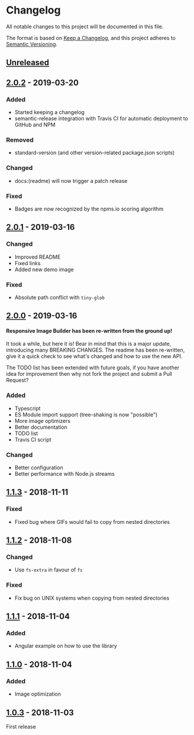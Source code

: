 # Changelog
All notable changes to this project will be documented in this file.

The format is based on [Keep a Changelog](https://keepachangelog.com/en/1.0.0/),
and this project adheres to [Semantic Versioning](https://semver.org/spec/v2.0.0.html).

## [Unreleased]

## [2.0.2] - 2019-03-20
### Added
- Started keeping a changelog
- semantic-release integration with Travis CI for automatic deployment to GitHub and NPM

### Removed
- standard-version (and other version-related package.json scripts)

### Changed
- docs:(readme) will now trigger a patch release

### Fixed
- Badges are now recognized by the npms.io scoring algorithm

## [2.0.1] - 2019-03-16
### Changed
- Improved README
- Fixed links
- Added new demo image

### Fixed
- Absolute path conflict with `tiny-glob`

## [2.0.0] - 2019-03-16

#### Responsive Image Builder has been re-written from the ground up!

It took a while, but here it is! Bear in mind that this is a major update, introducing many BREAKING CHANGES. The readme has been re-written, give it a quick check to see what's changed and how to use the new API.

The TODO list has been extended with future goals, if you have another idea for improvement then why not fork the project and submit a Pull Request?

### Added
- Typescript
- ES Module import support (tree-shaking is now "possible")
- More image optimizers
- Better documentation
- TODO list
- Travis CI script

### Changed
- Better configuration
- Better performance with Node.js streams

## [1.1.3] - 2018-11-11
### Fixed
- Fixed bug where GIFs would fail to copy from nested directories

## [1.1.2] - 2018-11-08
### Changed
- Use `fs-extra` in favour of `fs`

### Fixed
- Fix bug on UNIX systems when copying from nested directories

## [1.1.1] - 2018-11-04
### Added
- Angular example on how to use the library

## [1.1.0] - 2018-11-04
### Added
- Image optimization

## [1.0.3] - 2018-11-03
First release

[Unreleased]: https://github.com/marcuscemes/responsive-image-builder/compare/v2.0.2...HEAD
[2.0.2]: https://github.com/marcuscemes/responsive-image-builder/compare/v2.0.1...v2.0.2
[2.0.1]: https://github.com/marcuscemes/responsive-image-builder/compare/v2.0.0...v2.0.1
[2.0.0]: https://github.com/marcuscemes/responsive-image-builder/compare/v1.1.3...v2.0.0
[1.1.3]: https://github.com/marcuscemes/responsive-image-builder/compare/v1.1.2...v1.1.3
[1.1.2]: https://github.com/marcuscemes/responsive-image-builder/compare/v1.1.1...v1.1.2
[1.1.1]: https://github.com/marcuscemes/responsive-image-builder/compare/v1.1.0...v1.1.1
[1.1.0]: https://github.com/marcuscemes/responsive-image-builder/compare/v1.0.3...v1.1.0
[1.0.3]: https://github.com/marcuscemes/responsive-image-builder/compare/v0.0.1...v1.0.3